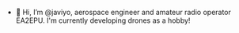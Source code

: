 - 👋 Hi, I’m @javiyo, aerospace engineer and amateur radio operator EA2EPU. I'm currently developing drones as a hobby!

<!---
javiyo/javiyo is a ✨ special ✨ repository because its `README.md` (this file) appears on your GitHub profile.
You can click the Preview link to take a look at your changes.
--->
